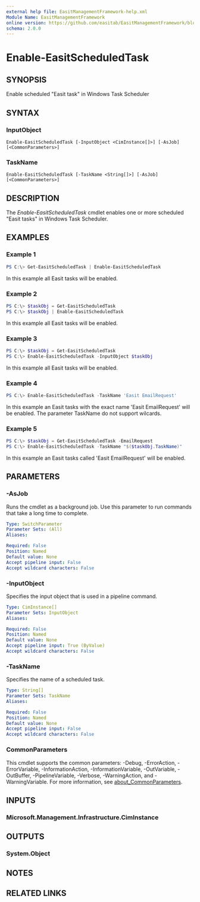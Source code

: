 ```yaml
---
external help file: EasitManagementFramework-help.xml
Module Name: EasitManagementFramework
online version: https://github.com/easitab/EasitManagementFramework/blob/development/docs/v1/Enable-EasitScheduledTask.md
schema: 2.0.0
---
```


# Enable-EasitScheduledTask

## SYNOPSIS

Enable scheduled "Easit task" in Windows Task Scheduler

## SYNTAX

### InputObject
```
Enable-EasitScheduledTask [-InputObject <CimInstance[]>] [-AsJob] [<CommonParameters>]
```

### TaskName
```
Enable-EasitScheduledTask [-TaskName <String[]>] [-AsJob] [<CommonParameters>]
```

## DESCRIPTION

The *Enable-EasitScheduledTask* cmdlet enables one or more scheduled "Easit tasks" in Windows Task Scheduler.

## EXAMPLES

### Example 1

```powershell
PS C:\> Get-EasitScheduledTask | Enable-EasitScheduledTask
```

In this example all Easit tasks will be enabled.

### Example 2

```powershell
PS C:\> $taskObj = Get-EasitScheduledTask
PS C:\> $taskObj | Enable-EasitScheduledTask
```

In this example all Easit tasks will be enabled.

### Example 3

```powershell
PS C:\> $taskObj = Get-EasitScheduledTask
PS C:\> Enable-EasitScheduledTask -InputObject $taskObj
```

In this example all Easit tasks will be enabled.

### Example 4

```powershell
PS C:\> Enable-EasitScheduledTask -TaskName 'Easit EmailRequest'
```

In this example an Easit tasks with the exact name 'Easit EmailRequest' will be enabled. The parameter TaskName do not support wilcards.

### Example 5

```powershell
PS C:\> $taskObj = Get-EasitScheduledTask -EmailRequest
PS C:\> Enable-EasitScheduledTask -TaskName "$($taskObj.TaskName)"
```

In this example an Easit tasks called 'Easit EmailRequest' will be enabled.

## PARAMETERS

### -AsJob

Runs the cmdlet as a background job. Use this parameter to run commands that take a long time to complete.

```yaml
Type: SwitchParameter
Parameter Sets: (All)
Aliases:

Required: False
Position: Named
Default value: None
Accept pipeline input: False
Accept wildcard characters: False
```

### -InputObject

Specifies the input object that is used in a pipeline command.

```yaml
Type: CimInstance[]
Parameter Sets: InputObject
Aliases:

Required: False
Position: Named
Default value: None
Accept pipeline input: True (ByValue)
Accept wildcard characters: False
```

### -TaskName

Specifies the name of a scheduled task.

```yaml
Type: String[]
Parameter Sets: TaskName
Aliases:

Required: False
Position: Named
Default value: None
Accept pipeline input: False
Accept wildcard characters: False
```

### CommonParameters
This cmdlet supports the common parameters: -Debug, -ErrorAction, -ErrorVariable, -InformationAction, -InformationVariable, -OutVariable, -OutBuffer, -PipelineVariable, -Verbose, -WarningAction, and -WarningVariable. For more information, see [about_CommonParameters](http://go.microsoft.com/fwlink/?LinkID=113216).

## INPUTS

### Microsoft.Management.Infrastructure.CimInstance

## OUTPUTS

### System.Object

## NOTES

## RELATED LINKS
